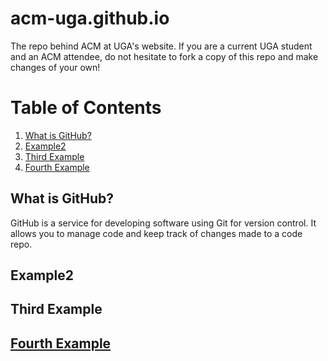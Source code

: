 # acm-uga.github.io
The repo behind ACM at UGA's website. If you are a current UGA student and an ACM attendee, do not hesitate to fork a copy of this repo and make changes of your own!

# Table of Contents
1. [What is GitHub?](#example)
2. [Example2](#example2)
3. [Third Example](#third-example)
4. [Fourth Example](#fourth-examplehttpwwwfourthexamplecom)


## What is GitHub?
GitHub is a service for developing software using Git for version control. It allows you to manage code and keep track of changes made to a code repo. 
## Example2
## Third Example
## [Fourth Example](http://www.fourthexample.com)
